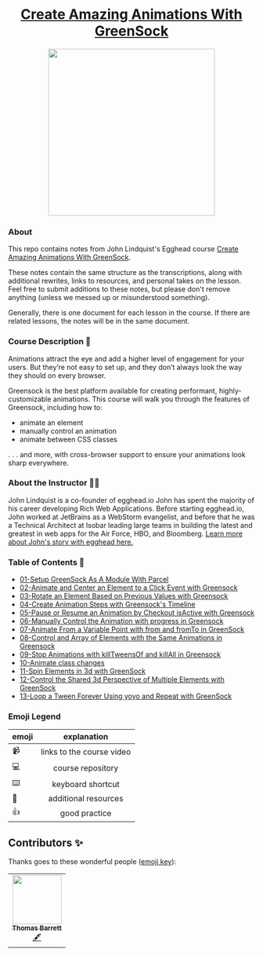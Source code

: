 <h1 align="center"><a href="https://egghead.io/courses/create-amazing-animations-with-greensock">Create Amazing Animations With GreenSock</a></h1>

<p align="center"><img src="https://d2eip9sf3oo6c2.cloudfront.net/series/square_covers/000/000/253/full/EGH_GreensockAnimation_Final.png" width="340"></p>

### About
This repo contains notes from John Lindquist's Egghead course [Create Amazing Animations With GreenSock](https://egghead.io/courses/create-amazing-animations-with-greensock).

These notes contain the same structure as the transcriptions, along with additional rewrites, links to resources, and personal takes on the lesson. Feel free to submit additions to these notes, but please don't remove anything (unless we messed up or misunderstood something).

Generally, there is one document for each lesson in the course. If there are related lessons, the notes will be in the same document.

### Course Description 💪
Animations attract the eye and add a higher level of engagement for your users. But they’re not easy to set up, and they don’t always look the way they should on every browser.

Greensock is the best platform available for creating performant, highly-customizable animations. This course will walk you through the features of Greensock, including how to:

- animate an element
- manually control an animation
- animate between CSS classes


. . . and more, with cross-browser support to ensure your animations look sharp everywhere.

### About the Instructor 👨‍💻
John Lindquist is a co-founder of egghead.io John has spent the majority of his career developing Rich Web Applications. Before starting egghead.io, John worked at JetBrains as a WebStorm evangelist, and before that he was a Technical Architect at Isobar leading large teams in building the latest and greatest in web apps for the Air Force, HBO, and Bloomberg. [Learn more about John's story with egghead here.](https://howtoegghead.com/instructor/case-studies/john-lindquist/)

### Table of Contents 📜
- [01-Setup GreenSock As A Module With Parcel](01-Setup-GreenSock-as-a-Module-with-Parcel.md)
- [02-Animate and Center an Element to a Click Event with Greensock](02-Animate-and-Center-an-Element-to-a-Click-Event-with-Greensock.md)
- [03-Rotate an Element Based on Previous Values with Greensock](03-Rotate-an-Element-Based-on-Previous-Values-with-Greensock.md)
- [04-Create Animation Steps with Greensock's Timeline](04-Create-Animation-Steps-with-Greensocks-Timeline.md)
- [05-Pause or Resume an Animation by Checkout isActive with Greensock](05-Pause-or-Resume-an-Animation-by-Checkout-isActive-with-Greensock.md)
- [06-Manually Control the Animation with progress in Greensock](06-Manually-Control-the-Animation-with-progress-in-Greensock.md)
- [07-Animate From a Variable Point with from and fromTo in GreenSock](07-Animate-From-a-Variable-Point-with-from-and-fromTo-in-Greensock.md)
- [08-Control and Array of Elements with the Same Animations in Greensock](08-Control-an-Array-of-Elements-with-the-Same-Animation-in-Greensock.md)
- [09-Stop Animations with killTweensOf and killAll in Greensock](09-Stop-Animations-with-killTweensOf-and-killAll-in-Greensock.md)
- [10-Animate class changes](10-Animate-Between-CSS-Classes-with-GreenSock.md)
- [11-Spin Elements in 3d with GreenSock](11-Spin-Elements-in-3d-with-GreenSock.md)
- [12-Control the Shared 3d Perspective of Multiple Elements with GreenSock](12-Control-the-Shared-3d-Perspective-of-Multiple-Elements-with-GreenSock.md)
- [13-Loop a Tween Forever Using yoyo and Repeat with GreenSock](13-Loop-a-Tween-Forever-Using-Yoyo-and-Repeat-with-GreenSock.md)

### Emoji Legend

| emoji| explanation              |
| -----|:------------------------:|
| 📹   | links to the course video|
| 💻   | course repository        |
| ⌨️    | keyboard shortcut        |
| 🤔   | additional resources     |
| 👍   | good practice            |




## Contributors ✨

Thanks goes to these wonderful people ([emoji key](https://allcontributors.org/docs/en/emoji-key)):
<!-- ALL-CONTRIBUTORS-LIST:START - Do not remove or modify this section -->
<!-- prettier-ignore-start -->
<!-- markdownlint-disable -->
<table>
  <tr>
    <td align="center"><a href="tsbarrett89"><img src="https://avatars0.githubusercontent.com/u/47550906?s=460&u=a35e2e27da87a24ea55a6cfbe8a2570262d4921f&v=4" width="100px;" alt=""/><br /><sub><b>Thomas Barrett</b></sub></a><br /><a href="https://github.com/eggheadio-projects/create-amazing-animations-with-greensock-notes" title="Notes">🖋️</a></td>
